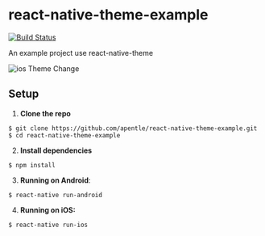 # react-native-theme-example
[![Build Status](https://travis-ci.org/apentle/react-native-theme-example.svg?branch=master)](https://travis-ci.org/apentle/react-native-theme-example)

An example project use react-native-theme

![ios Theme Change](https://raw.githubusercontent.com/apentle/react-native-theme-example/master/screenshot.gif)

## Setup

1. **Clone the repo**

  ```
  $ git clone https://github.com/apentle/react-native-theme-example.git
  $ cd react-native-theme-example
  ```

2. **Install dependencies**

  ```
  $ npm install
  ```

3. **Running on Android**:

  ```
  $ react-native run-android
  ```

4. **Running on iOS:**

  ```
  $ react-native run-ios
  ```
